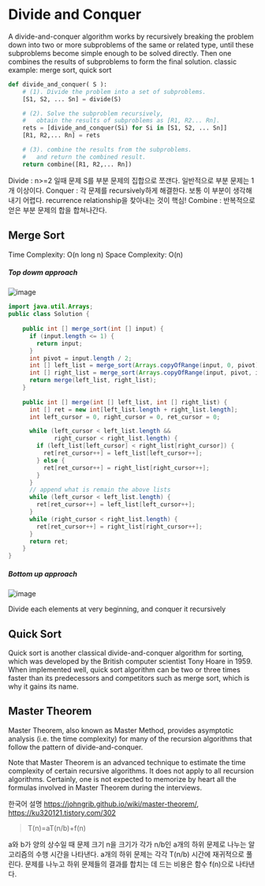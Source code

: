 # Divide and Conquer

A divide-and-conquer algorithm works by recursively breaking the problem down into two or more subproblems of the same or related type, until these subproblems become simple enough to be solved directly. Then one combines the results of subproblems to form the final solution.
classic example: merge sort, quick sort

```python
def divide_and_conquer( S ):
    # (1). Divide the problem into a set of subproblems.
    [S1, S2, ... Sn] = divide(S)

    # (2). Solve the subproblem recursively,
    #   obtain the results of subproblems as [R1, R2... Rn].
    rets = [divide_and_conquer(Si) for Si in [S1, S2, ... Sn]]
    [R1, R2,... Rn] = rets

    # (3). combine the results from the subproblems.
    #   and return the combined result.
    return combine([R1, R2,... Rn])
```

Divide : n>=2 일때 문제 S를 부분 문제의 집합으로 쪼갠다. 일반적으로 부분 문제는 1개 이상이다.
Conquer : 각 문제를 recursively하게 해결한다. 보통 이 부분이 생각해내기 어렵다. recurrence relationship을 찾아내는 것이 핵심!
Combine : 반복적으로 얻은 부분 문제의 합을 합쳐나간다.

## Merge Sort

Time Complexity: O(n long n)
Space Complexity: O(n)


##### Top dowm approach
![image](https://user-images.githubusercontent.com/84948636/164183442-ad2de36f-481d-48d2-aed4-dbe6c056b57c.png)


```java
import java.util.Arrays;
public class Solution {
    
    public int [] merge_sort(int [] input) {
      if (input.length <= 1) {
        return input;
      }
      int pivot = input.length / 2;
      int [] left_list = merge_sort(Arrays.copyOfRange(input, 0, pivot));
      int [] right_list = merge_sort(Arrays.copyOfRange(input, pivot, input.length));
      return merge(left_list, right_list);
    }
    
    public int [] merge(int [] left_list, int [] right_list) {
      int [] ret = new int[left_list.length + right_list.length];
      int left_cursor = 0, right_cursor = 0, ret_cursor = 0;

      while (left_cursor < left_list.length && 
             right_cursor < right_list.length) {
        if (left_list[left_cursor] < right_list[right_cursor]) {
          ret[ret_cursor++] = left_list[left_cursor++];
        } else {
          ret[ret_cursor++] = right_list[right_cursor++];
        }
      }
      // append what is remain the above lists
      while (left_cursor < left_list.length) {
        ret[ret_cursor++] = left_list[left_cursor++];
      }
      while (right_cursor < right_list.length) {
        ret[ret_cursor++] = right_list[right_cursor++];
      }  
      return ret;
    }
}
```

##### Bottom up approach
![image](https://user-images.githubusercontent.com/84948636/164183366-a17556a5-71fc-4de4-89d7-384fcfd7531a.png)

Divide each elements at very beginning, and conquer it recursively


## Quick Sort

Quick sort is another classical divide-and-conquer algorithm for sorting, which was developed by the British computer scientist Tony Hoare in 1959. When implemented well, quick sort algorithm can be two or three times faster than its predecessors and competitors such as merge sort, which is why it gains its name. 



## Master Theorem

Master Theorem, also known as Master Method, provides asymptotic analysis (i.e. the time complexity) for many of the recursion algorithms that follow the pattern of divide-and-conquer. 

Note that Master Theorem is an advanced technique to estimate the time complexity of certain recursive algorithms. It does not apply to all recursion algorithms. Certainly, one is not expected to memorize by heart all the formulas involved in Master Theorem during the interviews.

한국어 설명 https://johngrib.github.io/wiki/master-theorem/, https://ku320121.tistory.com/302

> T(n)=aT(n/b)+f(n)

a와 b가 양의 상수일 때 문제 크기 n을 크기가 각가 n/b인 a개의 하위 문제로 나누는 알고리즘의 수행 시간을 나타낸다. a개의 하위 문제는 각각 T(n/b) 시간에 재귀적으로 풀린다. 문제를 나누고 하위 문제들의 결과를 합치는 데 드는 비용은 함수 f(n)으로 나타낸다.


